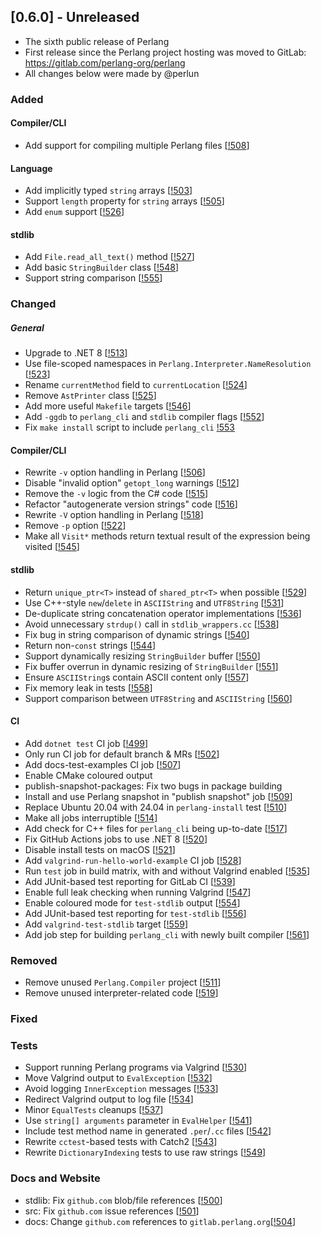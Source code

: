 ## [0.6.0] - Unreleased
- The sixth public release of Perlang
- First release since the Perlang project hosting was moved to GitLab: https://gitlab.com/perlang-org/perlang
- All changes below were made by @perlun

### Added
#### Compiler/CLI
- Add support for compiling multiple Perlang files [[!508][508]]

#### Language
- Add implicitly typed `string` arrays [[!503][503]]
- Support `length` property for `string` arrays [[!505][505]]
- Add `enum` support [[!526][526]]

#### stdlib
- Add `File.read_all_text()` method [[!527][527]]
- Add basic `StringBuilder` class [[!548][548]]
- Support string comparison [[!555][555]]

### Changed
##### General
- Upgrade to .NET 8 [[!513][513]]
- Use file-scoped namespaces in `Perlang.Interpreter.NameResolution` [[!523][523]]
- Rename `currentMethod` field to `currentLocation` [[!524][524]]
- Remove `AstPrinter` class [[!525][525]]
- Add more useful `Makefile` targets [[!546][546]]
- Add `-ggdb` to `perlang_cli` and `stdlib` compiler flags [[!552][552]]
- Fix `make install` script to include `perlang_cli` [!553][553]

#### Compiler/CLI
- Rewrite `-v` option handling in Perlang [[!506][506]]
- Disable "invalid option" `getopt_long` warnings [[!512][512]]
- Remove the `-v` logic from the C# code [[!515][515]]
- Refactor "autogenerate version strings" code [[!516][516]]
- Rewrite `-V` option handling in Perlang [[!518][518]]
- Remove `-p` option [[!522][522]]
- Make all `Visit*` methods return textual result of the expression being visited [[!545][545]]

#### stdlib
- Return `unique_ptr<T>` instead of `shared_ptr<T>` when possible [[!529][529]]
- Use C++-style `new`/`delete` in `ASCIIString` and `UTF8String` [[!531][531]]
- De-duplicate string concatenation operator implementations [[!536][536]]
- Avoid unnecessary `strdup()` call in `stdlib_wrappers.cc` [[!538][538]]
- Fix bug in string comparison of dynamic strings [[!540][540]]
- Return non-`const` strings [[!544][544]]
- Support dynamically resizing `StringBuilder` buffer [[!550][550]]
- Fix buffer overrun in dynamic resizing of `StringBuilder` [[!551][551]]
- Ensure `ASCIIString`s contain ASCII content only [[!557][557]]
- Fix memory leak in tests [[!558][558]]
- Support comparison between `UTF8String` and `ASCIIString` [[!560][560]]

#### CI
- Add `dotnet test` CI job [[!499][499]]
- Only run CI job for default branch & MRs [[!502][502]]
- Add docs-test-examples CI job [[!507][507]]
- Enable CMake coloured output
- publish-snapshot-packages: Fix two bugs in package building
- Install and use Perlang snapshot in "publish snapshot" job [[!509][509]]
- Replace Ubuntu 20.04 with 24.04 in `perlang-install` test [[!510][510]]
- Make all jobs interruptible [[!514][514]]
- Add check for C++ files for `perlang_cli` being up-to-date [[!517][517]]
- Fix GitHub Actions jobs to use .NET 8 [[!520][520]]
- Disable install tests on macOS [[!521][521]]
- Add `valgrind-run-hello-world-example` CI job [[!528][528]]
- Run `test` job in build matrix, with and without Valgrind enabled [[!535][535]]
- Add JUnit-based test reporting for GitLab CI [[!539][539]]
- Enable full leak checking when running Valgrind [[!547][547]]
- Enable coloured mode for `test-stdlib` output [[!554][554]]
- Add JUnit-based test reporting for `test-stdlib` [[!556][556]]
- Add `valgrind-test-stdlib` target [[!559][559]]
- Add job step for building `perlang_cli` with newly built compiler [[!561][561]]

### Removed
- Remove unused `Perlang.Compiler` project [[!511][511]]
- Remove unused interpreter-related code [[!519][519]]

### Fixed

### Tests
- Support running Perlang programs via Valgrind [[!530][530]]
- Move Valgrind output to `EvalException` [[!532][532]]
- Avoid logging `InnerException` messages [[!533][533]]
- Redirect Valgrind output to log file [[!534][534]]
- Minor `EqualTests` cleanups [[!537][537]]
- Use `string[] arguments` parameter in `EvalHelper` [[!541][541]]
- Include test method name in generated `.per`/`.cc` files [[!542][542]]
- Rewrite `cctest`-based tests with Catch2 [[!543][543]]
- Rewrite `DictionaryIndexing` tests to use raw strings [[!549][549]]

### Docs and Website
- stdlib: Fix `github.com` blob/file references [[!500][500]]
- src: Fix `github.com` issue references [[!501][501]]
- docs: Change `github.com` references to `gitlab.perlang.org`[[!504][504]]

[499]: https://gitlab.perlang.org/perlang/perlang/merge_requests/499
[500]: https://gitlab.perlang.org/perlang/perlang/merge_requests/500
[501]: https://gitlab.perlang.org/perlang/perlang/merge_requests/501
[502]: https://gitlab.perlang.org/perlang/perlang/merge_requests/502
[503]: https://gitlab.perlang.org/perlang/perlang/merge_requests/503
[504]: https://gitlab.perlang.org/perlang/perlang/merge_requests/504
[505]: https://gitlab.perlang.org/perlang/perlang/merge_requests/505
[506]: https://gitlab.perlang.org/perlang/perlang/merge_requests/506
[507]: https://gitlab.perlang.org/perlang/perlang/merge_requests/507
[508]: https://gitlab.perlang.org/perlang/perlang/merge_requests/508
[509]: https://gitlab.perlang.org/perlang/perlang/merge_requests/509
[510]: https://gitlab.perlang.org/perlang/perlang/merge_requests/510
[511]: https://gitlab.perlang.org/perlang/perlang/merge_requests/511
[512]: https://gitlab.perlang.org/perlang/perlang/merge_requests/512
[513]: https://gitlab.perlang.org/perlang/perlang/merge_requests/513
[514]: https://gitlab.perlang.org/perlang/perlang/merge_requests/514
[515]: https://gitlab.perlang.org/perlang/perlang/merge_requests/515
[516]: https://gitlab.perlang.org/perlang/perlang/merge_requests/516
[517]: https://gitlab.perlang.org/perlang/perlang/merge_requests/517
[518]: https://gitlab.perlang.org/perlang/perlang/merge_requests/518
[519]: https://gitlab.perlang.org/perlang/perlang/merge_requests/519
[520]: https://gitlab.perlang.org/perlang/perlang/merge_requests/520
[521]: https://gitlab.perlang.org/perlang/perlang/merge_requests/521
[522]: https://gitlab.perlang.org/perlang/perlang/merge_requests/522
[523]: https://gitlab.perlang.org/perlang/perlang/merge_requests/523
[524]: https://gitlab.perlang.org/perlang/perlang/merge_requests/524
[525]: https://gitlab.perlang.org/perlang/perlang/merge_requests/525
[526]: https://gitlab.perlang.org/perlang/perlang/merge_requests/526
[527]: https://gitlab.perlang.org/perlang/perlang/merge_requests/527
[528]: https://gitlab.perlang.org/perlang/perlang/merge_requests/528
[529]: https://gitlab.perlang.org/perlang/perlang/merge_requests/529
[530]: https://gitlab.perlang.org/perlang/perlang/merge_requests/530
[531]: https://gitlab.perlang.org/perlang/perlang/merge_requests/531
[532]: https://gitlab.perlang.org/perlang/perlang/merge_requests/532
[533]: https://gitlab.perlang.org/perlang/perlang/merge_requests/533
[534]: https://gitlab.perlang.org/perlang/perlang/merge_requests/534
[535]: https://gitlab.perlang.org/perlang/perlang/merge_requests/535
[536]: https://gitlab.perlang.org/perlang/perlang/merge_requests/536
[537]: https://gitlab.perlang.org/perlang/perlang/merge_requests/537
[538]: https://gitlab.perlang.org/perlang/perlang/merge_requests/538
[539]: https://gitlab.perlang.org/perlang/perlang/merge_requests/539
[540]: https://gitlab.perlang.org/perlang/perlang/merge_requests/540
[541]: https://gitlab.perlang.org/perlang/perlang/merge_requests/541
[542]: https://gitlab.perlang.org/perlang/perlang/merge_requests/542
[543]: https://gitlab.perlang.org/perlang/perlang/merge_requests/543
[544]: https://gitlab.perlang.org/perlang/perlang/merge_requests/544
[545]: https://gitlab.perlang.org/perlang/perlang/merge_requests/545
[546]: https://gitlab.perlang.org/perlang/perlang/merge_requests/546
[547]: https://gitlab.perlang.org/perlang/perlang/merge_requests/547
[548]: https://gitlab.perlang.org/perlang/perlang/merge_requests/548
[549]: https://gitlab.perlang.org/perlang/perlang/merge_requests/549
[550]: https://gitlab.perlang.org/perlang/perlang/merge_requests/550
[551]: https://gitlab.perlang.org/perlang/perlang/merge_requests/551
[552]: https://gitlab.perlang.org/perlang/perlang/merge_requests/552
[553]: https://gitlab.perlang.org/perlang/perlang/merge_requests/553
[554]: https://gitlab.perlang.org/perlang/perlang/merge_requests/554
[555]: https://gitlab.perlang.org/perlang/perlang/merge_requests/555
[556]: https://gitlab.perlang.org/perlang/perlang/merge_requests/556
[557]: https://gitlab.perlang.org/perlang/perlang/merge_requests/557
[558]: https://gitlab.perlang.org/perlang/perlang/merge_requests/558
[559]: https://gitlab.perlang.org/perlang/perlang/merge_requests/559
[560]: https://gitlab.perlang.org/perlang/perlang/merge_requests/560
[561]: https://gitlab.perlang.org/perlang/perlang/merge_requests/561
